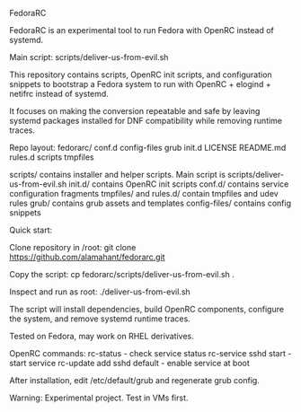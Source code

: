 FedoraRC

FedoraRC is an experimental tool to run Fedora with OpenRC instead of systemd.

Main script: scripts/deliver-us-from-evil.sh

This repository contains scripts, OpenRC init scripts, and configuration snippets to bootstrap a Fedora system to run with OpenRC + elogind + netifrc instead of systemd.

It focuses on making the conversion repeatable and safe by leaving systemd packages installed for DNF compatibility while removing runtime traces.

Repo layout:
fedorarc/
conf.d
config-files
grub
init.d
LICENSE
README.md
rules.d
scripts
tmpfiles

scripts/ contains installer and helper scripts. Main script is scripts/deliver-us-from-evil.sh
init.d/ contains OpenRC init scripts
conf.d/ contains service configuration fragments
tmpfiles/ and rules.d/ contain tmpfiles and udev rules
grub/ contains grub assets and templates
config-files/ contains config snippets

Quick start:

Clone repository in /root:
git clone https://github.com/alamahant/fedorarc.git

Copy the script:
cp fedorarc/scripts/deliver-us-from-evil.sh .

Inspect and run as root:
./deliver-us-from-evil.sh

The script will install dependencies, build OpenRC components, configure the system, and remove systemd runtime traces.

Tested on Fedora, may work on RHEL derivatives.

OpenRC commands:
rc-status - check service status
rc-service sshd start - start service
rc-update add sshd default - enable service at boot

After installation, edit /etc/default/grub and regenerate grub config.

Warning: Experimental project. Test in VMs first.
